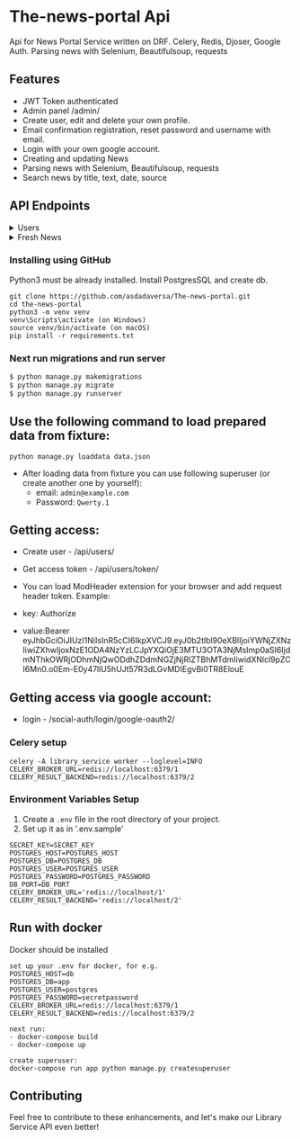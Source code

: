 # The-news-portal Api
Api for News Portal Service written on DRF. Celery, Redis, Djoser, Google Auth.
Parsing news with Selenium, Beautifulsoup, requests


## Features
- JWT Token authenticated
- Admin panel /admin/
- Create user, edit and delete your own profile.
- Email confirmation registration, reset password and username with email.
- Login with your own google account.
- Creating and updating News
- Parsing news with Selenium, Beautifulsoup, requests 
- Search news by title, text, date, source

## API Endpoints
<details>
  <summary>Users</summary>

- **Create User**: `POST /api/users/`
- **Login**: `POST /api/users/token/`
- **Login**: `POST /api/users/refresh/`
- **Retrieve User Profile**: `GET /api/users/me/`
- **Put User Profile**: `PUT /api/users/me/`
- **Delete User Profile**: `DELETE /api/users/me/`
  
- **Activation**: `POST api/users/activation/{uid}/{token}/`
- **Resend Activation**: `POST api/users/resend_activation/`
- **Set Password**: `POST api/users/set_password/`
- **Reset Password**: `POST api/users/reset_password/`
- **Reset Password Confirm**: `POST api/users/reset_password_confirm/{uid}/{token}/`
- **Set Username**: `POST api/users/set_username/`
- **Reset Username Confirm**: `POST api/users/reset_username_confirm/{uid}/{token}/`
- **Logout**: `POST api/users/logout/`

</details>


<details>
  <summary>Fresh News</summary>

- **List News**: `GET /api/books/`
- **Create News**: `POST /api/books/`
- **Retrieve News**: `GET /api/books/{neews_id}/`
- **Update News**: `PUT /api/books/{neews_id}/`
- **Delete News**: `DELETE /api/books/{neews_id}/`

</details>

### Installing using GitHub
Python3 must be already installed. Install PostgresSQL and create db.


```shell
git clone https://github.com/asdadaversa/The-news-portal.git
cd the-news-portal
python3 -m venv venv
venv\Scripts\activate (on Windows)
source venv/bin/activate (on macOS)
pip install -r requirements.txt
```

### Next run migrations and run server

```bash
$ python manage.py makemigrations
$ python manage.py migrate
$ python manage.py runserver

```

## Use the following command to load prepared data from fixture:

`python manage.py loaddata data.json`

- After loading data from fixture you can use following superuser (or create another one by yourself):
  - email: `admin@example.com`
  - Password: `Qwerty.1`

## Getting access:
  - Create user - /api/users/
  - Get access token - /api/users/token/

  - You can load ModHeader extension for your browser and add request header token. Example:
  - key: Authorize
  - value:Bearer eyJhbGciOiJIUzI1NiIsInR5cCI6IkpXVCJ9.eyJ0b2tlbl90eXBlIjoiYWNjZXNzIiwiZXhwIjoxNzE1ODA4NzYzLCJpYXQiOjE3MTU3OTA3NjMsImp0aSI6IjdmNThkOWRjODhmNjQwODdhZDdmNGZjNjRlZTBhMTdmIiwidXNlcl9pZCI6Mn0.o0Em-E0y47llU5hUJt57R3dLGvMDIEgvBi0TR8ElouE

## Getting access via google account:
  - login - /social-auth/login/google-oauth2/

### Celery setup
```
celery -A library_service worker --loglevel=INFO
CELERY_BROKER_URL=redis://localhost:6379/1
CELERY_RESULT_BACKEND=redis://localhost:6379/2
```

### Environment Variables Setup
1. Create a `.env` file in the root directory of your project.
2. Set up it as in '.env.sample'
```
SECRET_KEY=SECRET_KEY
POSTGRES_HOST=POSTGRES_HOST
POSTGRES_DB=POSTGRES_DB
POSTGRES_USER=POSTGRES_USER
POSTGRES_PASSWORD=POSTGRES_PASSWORD
DB_PORT=DB_PORT
CELERY_BROKER_URL='redis://localhost/1'
CELERY_RESULT_BACKEND='redis://localhost/2'
```

## Run with docker
Docker should be installed
```
set up your .env for docker, for e.g.
POSTGRES_HOST=db
POSTGRES_DB=app
POSTGRES_USER=postgres
POSTGRES_PASSWORD=secretpassword
CELERY_BROKER_URL=redis://localhost:6379/1
CELERY_RESULT_BACKEND=redis://localhost:6379/2

next run:
- docker-compose build
- docker-compose up

create superuser:
docker-compose run app python manage.py createsuperuser

```

## Contributing
Feel free to contribute to these enhancements, and let's make our Library Service API even better!
